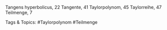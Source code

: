 Tangens hyperbolicus, 22
Tangente, 41
Taylorpolynom, 45
Taylorreihe, 47
Teilmenge, 7

   Tags & Topics:
   #Taylorpolynom
   #Teilmenge